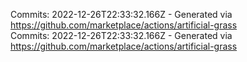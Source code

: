 Commits: 2022-12-26T22:33:32.166Z - Generated via https://github.com/marketplace/actions/artificial-grass
<br>
Commits: 2022-12-26T22:33:32.166Z - Generated via https://github.com/marketplace/actions/artificial-grass
<br>

